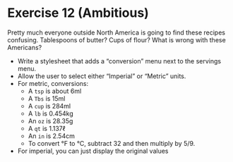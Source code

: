 # Exercise 12 (Ambitious)

Pretty much everyone outside North America is going to find these
recipes confusing. Tablespoons of butter? Cups of flour? What is wrong
with these Americans?

* Write a stylesheet that adds a “conversion” menu next to the servings menu.
* Allow the user to select either “Imperial” or “Metric” units.
* For metric, conversions:
  * A `tsp` is about 6ml
  * A `Tbs` is 15ml
  * A `cup` is 284ml
  * A `lb` is 0.454kg
  * An `oz` is 28.35g
  * A `qt` is 1.137ℓ
  * An `in` is 2.54cm
  * To convert °F to °C, subtract 32 and then multiply by 5/9.
* For imperial, you can just display the original values
